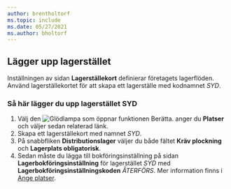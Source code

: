 ```yaml
---
author: brentholtorf
ms.topic: include
ms.date: 05/27/2021
ms.author: bholtorf
---
```

## Lägger upp lagerstället

Inställningen av sidan **Lagerställekort** definierar företagets lagerflöden. Använd lagerställekortet för att skapa ett lagerställe med kodnamnet *SYD*.

### Så här lägger du upp lagerstället SYD

1. Välj den ![Glödlampa som öppnar funktionen Berätta.](../media/ui-search/search_small.png "Berätta för mig vad du vill göra") anger du **Platser** och väljer sedan relaterad länk.  
2. Skapa ett lagerställekort med namnet *SYD*.  
3. På snabbfliken **Distributionslager** väljer du både fältet **Kräv plockning** och **Lagerplats obligatorisk**.
4. Sedan måste du lägga till bokföringsinställning på sidan **Lagerbokföringsinställning** för lagerstället *SYD* med **Lagerbokföringsinställningskoden** *ÅTERFÖRS*. Mer information finns i [Ange platser](../inventory-how-setup-locations.md).
